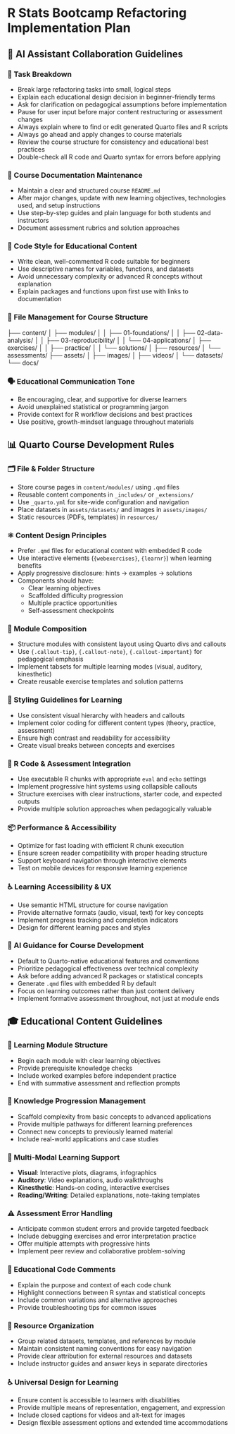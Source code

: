 # R Stats Bootcamp Refactoring Implementation Plan

## 🤖 AI Assistant Collaboration Guidelines

### 🧩 Task Breakdown
- Break large refactoring tasks into small, logical steps
- Explain each educational design decision in beginner-friendly terms
- Ask for clarification on pedagogical assumptions before implementation
- Pause for user input before major content restructuring or assessment changes
- Always explain where to find or edit generated Quarto files and R scripts
- Always go ahead and apply changes to course materials
- Review the course structure for consistency and educational best practices
- Double-check all R code and Quarto syntax for errors before applying

### 📘 Course Documentation Maintenance
- Maintain a clear and structured course `README.md`
- After major changes, update with new learning objectives, technologies used, and setup instructions
- Use step-by-step guides and plain language for both students and instructors
- Document assessment rubrics and solution approaches

### 🧼 Code Style for Educational Content
- Write clean, well-commented R code suitable for beginners
- Use descriptive names for variables, functions, and datasets
- Avoid unnecessary complexity or advanced R concepts without explanation
- Explain packages and functions upon first use with links to documentation

### 📁 File Management for Course Structure
├── content/
│   ├── modules/
│   │   ├── 01-foundations/
│   │   ├── 02-data-analysis/
│   │   ├── 03-reproducibility/
│   │   └── 04-applications/
│   ├── exercises/
│   │   ├── practice/
│   │   └── solutions/
│   ├── resources/
│   └── assessments/
├── assets/
│   ├── images/
│   ├── videos/
│   └── datasets/
└── docs/

### 🗣️ Educational Communication Tone
- Be encouraging, clear, and supportive for diverse learners
- Avoid unexplained statistical or programming jargon
- Provide context for R workflow decisions and best practices
- Use positive, growth-mindset language throughout materials

## 📊 Quarto Course Development Rules

### 🗂️ File & Folder Structure
- Store course pages in `content/modules/` using `.qmd` files
- Reusable content components in `_includes/` or `_extensions/`
- Use `_quarto.yml` for site-wide configuration and navigation
- Place datasets in `assets/datasets/` and images in `assets/images/`
- Static resources (PDFs, templates) in `resources/`

### ⚛️ Content Design Principles
- Prefer `.qmd` files for educational content with embedded R code
- Use interactive elements (`{webexercises}`, `{learnr}`) when learning benefits
- Apply progressive disclosure: hints → examples → solutions
- Components should have:
  - Clear learning objectives
  - Scaffolded difficulty progression
  - Multiple practice opportunities
  - Self-assessment checkpoints

### 🧱 Module Composition
- Structure modules with consistent layout using Quarto divs and callouts
- Use `{.callout-tip}`, `{.callout-note}`, `{.callout-important}` for pedagogical emphasis
- Implement tabsets for multiple learning modes (visual, auditory, kinesthetic)
- Create reusable exercise templates and solution patterns

### 🎨 Styling Guidelines for Learning
- Use consistent visual hierarchy with headers and callouts
- Implement color coding for different content types (theory, practice, assessment)
- Ensure high contrast and readability for accessibility
- Create visual breaks between concepts and exercises

### 📄 R Code & Assessment Integration
- Use executable R chunks with appropriate `eval` and `echo` settings
- Implement progressive hint systems using collapsible callouts
- Structure exercises with clear instructions, starter code, and expected outputs
- Provide multiple solution approaches when pedagogically valuable

### 📦 Performance & Accessibility
- Optimize for fast loading with efficient R chunk execution
- Ensure screen reader compatibility with proper heading structure
- Support keyboard navigation through interactive elements
- Test on mobile devices for responsive learning experience

### ♿ Learning Accessibility & UX
- Use semantic HTML structure for course navigation
- Provide alternative formats (audio, visual, text) for key concepts
- Implement progress tracking and completion indicators
- Design for different learning paces and styles

### 🤖 AI Guidance for Course Development
- Default to Quarto-native educational features and conventions
- Prioritize pedagogical effectiveness over technical complexity
- Ask before adding advanced R packages or statistical concepts
- Generate `.qmd` files with embedded R by default
- Focus on learning outcomes rather than just content delivery
- Implement formative assessment throughout, not just at module ends

## 🎓 Educational Content Guidelines

### 🧱 Learning Module Structure
- Begin each module with clear learning objectives
- Provide prerequisite knowledge checks
- Include worked examples before independent practice
- End with summative assessment and reflection prompts

### 🧠 Knowledge Progression Management
- Scaffold complexity from basic concepts to advanced applications
- Provide multiple pathways for different learning preferences
- Connect new concepts to previously learned material
- Include real-world applications and case studies

### 🎨 Multi-Modal Learning Support
- **Visual**: Interactive plots, diagrams, infographics
- **Auditory**: Video explanations, audio walkthroughs
- **Kinesthetic**: Hands-on coding, interactive exercises
- **Reading/Writing**: Detailed explanations, note-taking templates

### ⚠️ Assessment Error Handling
- Anticipate common student errors and provide targeted feedback
- Include debugging exercises and error interpretation practice
- Offer multiple attempts with progressive hints
- Implement peer review and collaborative problem-solving

### 💬 Educational Code Comments
- Explain the purpose and context of each code chunk
- Highlight connections between R syntax and statistical concepts
- Include common variations and alternative approaches
- Provide troubleshooting tips for common issues

### 📁 Resource Organization
- Group related datasets, templates, and references by module
- Maintain consistent naming conventions for easy navigation
- Provide clear attribution for external resources and datasets
- Include instructor guides and answer keys in separate directories

### ♿ Universal Design for Learning
- Ensure content is accessible to learners with disabilities
- Provide multiple means of representation, engagement, and expression
- Include closed captions for videos and alt-text for images
- Design flexible assessment options and extended time accommodations